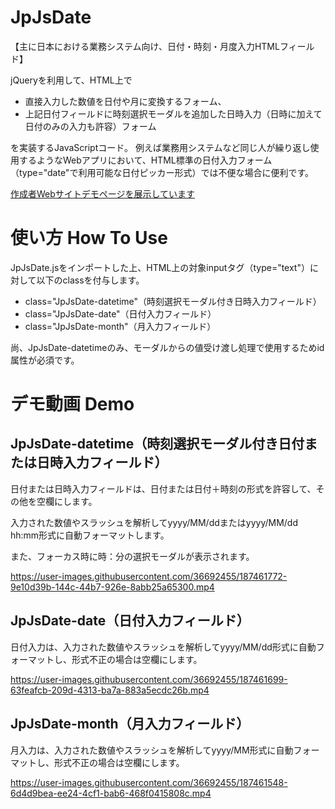 # JpJsDate

【主に日本における業務システム向け、日付・時刻・月度入力HTMLフィールド】

jQueryを利用して、HTML上で

- 直接入力した数値を日付や月に変換するフォーム、
- 上記日付フィールドに時刻選択モーダルを追加した日時入力（日時に加えて日付のみの入力も許容）フォーム

を実装するJavaScriptコード。
例えば業務用システムなど同じ人が繰り返し使用するようなWebアプリにおいて、HTML標準の日付入力フォーム（type="date"で利用可能な日付ピッカー形式）では不便な場合に便利です。

<a href="https://docs.sakai-sc.co.jp/demo/jquery-date-input.html" target="_blank" rel="noopener noreferrer">作成者Webサイトデモページを展示しています</a>


# 使い方 How To Use

JpJsDate.jsをインポートした上、HTML上の対象inputタグ（type="text"）に対して以下のclassを付与します。
- class="JpJsDate-datetime"（時刻選択モーダル付き日時入力フィールド）
- class="JpJsDate-date"（日付入力フィールド）
- class="JpJsDate-month"（月入力フィールド）

尚、JpJsDate-datetimeのみ、モーダルからの値受け渡し処理で使用するためid属性が必須です。


# デモ動画 Demo

## JpJsDate-datetime（時刻選択モーダル付き日付または日時入力フィールド）

日付または日時入力フィールドは、日付または日付＋時刻の形式を許容して、その他を空欄にします。

入力された数値やスラッシュを解析してyyyy/MM/ddまたはyyyy/MM/dd hh:mm形式に自動フォーマットします。

また、フォーカス時に時：分の選択モーダルが表示されます。

https://user-images.githubusercontent.com/36692455/187461772-9e10d39b-144c-44b7-926e-8abb25a65300.mp4


## JpJsDate-date（日付入力フィールド）

日付入力は、入力された数値やスラッシュを解析してyyyy/MM/dd形式に自動フォーマットし、形式不正の場合は空欄にします。

https://user-images.githubusercontent.com/36692455/187461699-63feafcb-209d-4313-ba7a-883a5ecdc26b.mp4

## JpJsDate-month（月入力フィールド）

月入力は、入力された数値やスラッシュを解析してyyyy/MM形式に自動フォーマットし、形式不正の場合は空欄にします。

https://user-images.githubusercontent.com/36692455/187461548-6d4d9bea-ee24-4cf1-bab6-468f0415808c.mp4

